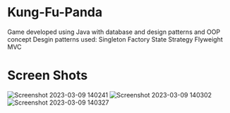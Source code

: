 # Kung-Fu-Panda
Game developed using Java with database and design patterns and OOP concept
Desgin patterns used:
Singleton
Factory
State
Strategy
Flyweight
MVC

# Screen Shots

![Screenshot 2023-03-09 140241](https://user-images.githubusercontent.com/97104406/224017962-74eaa96e-825b-4b2f-aa7a-eee6be49a531.png)
![Screenshot 2023-03-09 140302](https://user-images.githubusercontent.com/97104406/224018112-5951c6f2-060f-4cc6-a2b1-19a732b8d4d4.png)
![Screenshot 2023-03-09 140327](https://user-images.githubusercontent.com/97104406/224018133-91bd5ed5-5992-46bd-a5f2-e5dd6cbc192b.png)
